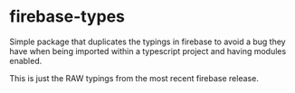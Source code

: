 # firebase-types

Simple package that duplicates the typings in firebase to avoid a bug they have
when being imported within a typescript project and having modules enabled.

This is just the RAW typings from the most recent firebase release.
